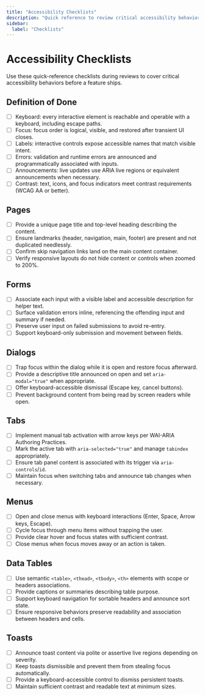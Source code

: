 ```yaml
---
title: "Accessibility Checklists"
description: "Quick reference to review critical accessibility behaviors before shipping."
sidebar:
  label: "Checklists"
---
```


# Accessibility Checklists

Use these quick-reference checklists during reviews to cover critical accessibility behaviors before a feature ships.

## Definition of Done

- [ ] Keyboard: every interactive element is reachable and operable with a keyboard, including escape paths.
- [ ] Focus: focus order is logical, visible, and restored after transient UI closes.
- [ ] Labels: interactive controls expose accessible names that match visible intent.
- [ ] Errors: validation and runtime errors are announced and programmatically associated with inputs.
- [ ] Announcements: live updates use ARIA live regions or equivalent announcements when necessary.
- [ ] Contrast: text, icons, and focus indicators meet contrast requirements (WCAG AA or better).

## Pages

- [ ] Provide a unique page title and top-level heading describing the content.
- [ ] Ensure landmarks (header, navigation, main, footer) are present and not duplicated needlessly.
- [ ] Confirm skip navigation links land on the main content container.
- [ ] Verify responsive layouts do not hide content or controls when zoomed to 200%.

## Forms

- [ ] Associate each input with a visible label and accessible description for helper text.
- [ ] Surface validation errors inline, referencing the offending input and summary if needed.
- [ ] Preserve user input on failed submissions to avoid re-entry.
- [ ] Support keyboard-only submission and movement between fields.

## Dialogs

- [ ] Trap focus within the dialog while it is open and restore focus afterward.
- [ ] Provide a descriptive title announced on open and set `aria-modal="true"` when appropriate.
- [ ] Offer keyboard-accessible dismissal (Escape key, cancel buttons).
- [ ] Prevent background content from being read by screen readers while open.

## Tabs

- [ ] Implement manual tab activation with arrow keys per WAI-ARIA Authoring Practices.
- [ ] Mark the active tab with `aria-selected="true"` and manage `tabindex` appropriately.
- [ ] Ensure tab panel content is associated with its trigger via `aria-controls`/`id`.
- [ ] Maintain focus when switching tabs and announce tab changes when necessary.

## Menus

- [ ] Open and close menus with keyboard interactions (Enter, Space, Arrow keys, Escape).
- [ ] Cycle focus through menu items without trapping the user.
- [ ] Provide clear hover and focus states with sufficient contrast.
- [ ] Close menus when focus moves away or an action is taken.

## Data Tables

- [ ] Use semantic `<table>`, `<thead>`, `<tbody>`, `<th>` elements with scope or headers associations.
- [ ] Provide captions or summaries describing table purpose.
- [ ] Support keyboard navigation for sortable headers and announce sort state.
- [ ] Ensure responsive behaviors preserve readability and association between headers and cells.

## Toasts

- [ ] Announce toast content via polite or assertive live regions depending on severity.
- [ ] Keep toasts dismissible and prevent them from stealing focus automatically.
- [ ] Provide a keyboard-accessible control to dismiss persistent toasts.
- [ ] Maintain sufficient contrast and readable text at minimum sizes.
